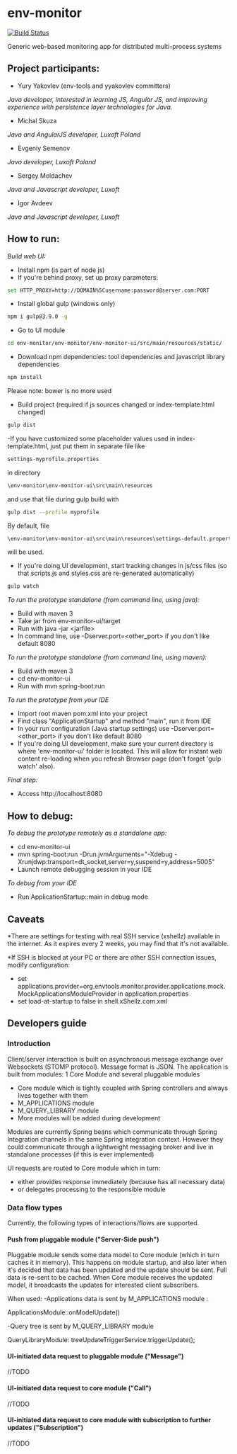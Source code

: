 # env-monitor
[![Build Status](https://travis-ci.org/env-tools/env-monitor.svg?branch=master)](https://travis-ci.org/env-tools/env-monitor)

Generic web-based monitoring app for distributed multi-process systems

## Project participants:

- Yury Yakovlev (env-tools and yyakovlev committers)

*Java developer, interested in learning JS, Angular JS, and improving experience with persistence layer technologies for Java.*

- Michal Skuza

*Java and AngularJS developer, Luxoft Poland*

- Evgeniy Semenov

*Java developer, Luxoft Poland*

- Sergey Moldachev

*Java and Javascript developer, Luxoft*

- Igor Avdeev

*Java and Javascript developer, Luxoft*

## How to run:
*Build web UI:*
- Install npm (is part of node js)
- If you're behind proxy, set up proxy parameters:
```sh
set HTTP_PROXY=http://DOMAIN%5Cusername:password@server.com:PORT
```
- Install global gulp (windows only)
```sh
npm i gulp@3.9.0 -g
```
- Go to UI module
```sh
cd env-monitor/env-monitor/env-monitor-ui/src/main/resources/static/
```
- Download npm dependencies: tool dependencies and javascript library dependencies
```sh
npm install
```
Please note: bower is no more used

- Build project (required if js sources changed or index-template.html changed)
```sh
gulp dist
```

-If you have customized some placeholder values used in index-template.html, just put them in separate file like 
```sh
settings-myprofile.properties 
```
in directory 
```sh
\env-monitor\env-monitor-ui\src\main\resources
```
and use that file during gulp build with
```sh
gulp dist --profile myprofile
```

By default, file
```sh
\env-monitor\env-monitor-ui\src\main\resources\settings-default.properties 
```
will be used.

- If you're doing UI development, start tracking changes in js/css files 
(so that scripts.js and styles.css are re-generated automatically)
```sh
gulp watch
```

*To run the prototype standalone (from command line, using java):*
- Build with maven 3
- Take jar from env-monitor-ui/target
- Run with java -jar &lt;jarfile&gt;
- In command line, use -Dserver.port=&lt;other_port&gt; if you don't like default 8080

*To run the prototype standalone (from command line, using maven):*
- Build with maven 3
- cd env-monitor-ui
- Run with mvn spring-boot:run

*To run the prototype from your IDE*
- Import root maven pom.xml into your project
- Find class "ApplicationStartup" and method "main", run it from IDE 
- In your run configuration (Java startup settings) use -Dserver.port=&lt;other_port&gt; if you don't like default 8080
- If you're doing UI development, make sure your current directory is where 'env-monitor-ui' folder is located.
This will allow for instant web content re-loading when you refresh Browser page (don't forget 'gulp watch' also).

*Final step:*
- Access http://localhost:8080

## How to debug:
*To debug the prototype remotely as a standalone app:*
 - cd env-monitor-ui
 - mvn spring-boot:run -Drun.jvmArguments="-Xdebug -Xrunjdwp:transport=dt_socket,server=y,suspend=y,address=5005"
 - Launch remote debugging session in your IDE
 
*To debug from your IDE*
 - Run ApplicationStartup::main in debug mode


## Caveats

*There are settings for testing with real SSH service (xshellz) available in the internet. As it expires every 2 weeks, you may find that it's not available.

*If SSH is blocked at your PC or there are other SSH connection issues, modify configuration:
 - set applications.provider=org.envtools.monitor.provider.applications.mock.MockApplicationsModuleProvider in application.properties
 - set load-at-startup to false in shell.xShellz.com.xml
 
## Developers guide

### Introduction
Client/server interaction is built on asynchronous message exchange over Websockets (STOMP protocol). Message format is JSON.
The application is built from modules: 1 Core Module and several pluggable modules
 - Core module which is tightly coupled with Spring controllers and always lives together with them 
 - M_APPLICATIONS module
 - M_QUERY_LIBRARY module
 - More modules will be added during development
 
Modules are currently Spring beans which communicate through Spring Integration channels in the same Spring integration context. 
However they could communicate through a lightweight messaging broker and live in standalone processes (if this is ever implemented)

UI requests are routed to Core module which in turn:
 - either provides response immediately (because has all necessary data) 
 - or delegates processing to the responsible module

### Data flow types
Currently, the following types of interactions/flows are supported.

#### Push from pluggable module ("Server-Side push")
Pluggable module sends some data model to Core module (which in turn caches it in memory). This happens on module startup, and also later when it's decided that data has been updated and the update should be sent. Full data is re-sent to be cached. When Core module receives the updated model, it broadcasts the updates for interested client subscribers.
 
When used:
 -Applications data is sent by M_APPLICATIONS module : 

ApplicationsModule::onModelUpdate()

 -Query tree is sent by M_QUERY_LIBRARY module

QueryLibraryModule:
treeUpdateTriggerService.triggerUpdate();

#### UI-initiated data request to pluggable module ("Message")
//TODO
#### UI-initiated data request to core module ("Call")
//TODO
#### UI-initiated data request to core module with subscription to further updates ("Subscription")
//TODO


